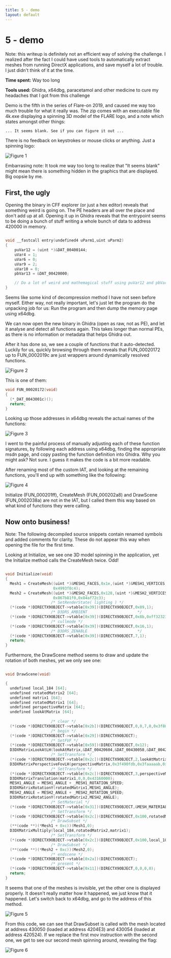 ```yaml
---
title: 5 - demo
layout: default
---
```


# 5 - demo

Note: this writeup is definitely not an efficient way of solving the challenge. I realized after the fact I could have used tools to automatically extract meshes from running DirectX applications, and save myself a lot of trouble. I just didn't think of it at the time. 

**Time spent:** Way too long

**Tools used:** Ghidra, x64dbg, paracetamol and other medicine to cure my headaches that I got from this challenge

Demo is the fifth in the series of Flare-on 2019, and caused me way too much trouble for what it really was. The zip comes with an executable file 4k.exe displaying a spinning 3D model of the FLARE logo, and a note which states amongst other things:

```
... It seems blank. See if you can figure it out ...
```

There is no feedback on keystrokes or mouse clicks or anything. Just a spinning logo:

![Figure 1](screenshot1.png)

Embarrasing note: It took me way too long to realize that "It seems blank" might mean there is something hidden in the graphics that are displayed. Big oopsie by me.

First, the ugly
---------------

Opening the binary in CFF explorer (or just a hex editor) reveals that something weird is going on. The PE headers are all over the place and don't add up at all. Opening it up in Ghidra reveals that the entrypoint seems to be doing a bunch of stuff writing a whole bunch of data to address 420000 in memory.

```c

void __fastcall entry(undefined4 uParm1,uint uParm2)
{
    puVar12 = (uint *)&DAT_00400144;
    uVar4 = 1;
    uVar6 = 0;
    uVar9 = 2;
    uVar10 = 0;
    pbVar13 = &DAT_00420000;

    // Do a lot of weird and mathemagical stuff using puVar12 and pbVar13...
}
```

Seems like some kind of decompression method I have not seen before myself. Either way, not really important, let's just let the program do the unpacking job for us: Run the program and then dump the memory page using x64dbg.

We can now open the new binary in Ghidra (open as raw, not as PE), and let it analyse and detect all functions again. This takes longer than normal PEs, as there is no information or metadata that helps Ghidra out. 

After it has done so, we see a couple of functions that it auto-detected. Luckily for us, quickly browsing through them reveals that FUN_00020172 up to FUN_0002019c are just wrappers around dynamically resolved functions.

![Figure 2](ghidra1.png)

This is one of them:

```c
void FUN_00020172(void)
{
  (*_DAT_0043001c)();
  return;
}
```

Looking up those addresses in x64dbg reveals the actual names of the functions:

![Figure 3](x64dbg1.png)

I went to the painful process of manually adjusting each of these function signatures, by following each address using x64dbg, finding the appropriate msdn page, and copy pasting the function definition into Ghidra. Why you might ask? Not sure. I guess it makes the code is a bit more readable.

After renaming most of the custom IAT, and looking at the remaining functions, you'll end up with something like the following:

![Figure 4](ghidra2.png)

Initialize (FUN_000201ff), CreateMesh (FUN_000202a8) and DrawScene (FUN_0002038a) are not in the IAT, but I called them this way based on what kind of functions they were calling.

Now onto business!
------------------

Note: The following decompiled source snippets contain renamed symbols and added comments for clarity. These do not appear this way when opening the file for the first time.

Looking at Initialize, we see one 3D model spinning in the application, yet the Initialize method calls the CreateMesh twice. Odd!

```c

void Initialize(void)
{
  Mesh1 = CreateMesh((uint *)&MESH1_FACES,0x1e,(uint *)&MESH1_VERTICES,0x38,0xe816f5ec,0x68a0d4d3,
                     0x4993f8c4);
  Mesh2 = CreateMesh((uint *)&MESH2_FACES,0x128,(uint *)&MESH2_VERTICES,0x10a,(uint)&DAT_0cb343c8,
                     0x867b81f0,0x84af72c3);
                    /* SetRenderState( lighting ) */
  (*(code *)DIRECTX9OBJECT->vtable[0x39])(DIRECTX9OBJECT,0x89,1);
                    /* D3DRS_AMBIENT                      */
  (*(code *)DIRECTX9OBJECT->vtable[0x39])(DIRECTX9OBJECT,0x8b,0xff323232);
                    /* cullmode */
  (*(code *)DIRECTX9OBJECT->vtable[0x39])(DIRECTX9OBJECT,0x16,1);
                    /* D3DRS_ZENABLE                      */
  (*(code *)DIRECTX9OBJECT->vtable[0x39])(DIRECTX9OBJECT,7,1);
  return;
}
```

Furthermore, the DrawScene method seems to draw and update the rotation of both meshes, yet we only see one:

```c

void DrawScene(void)

{
  undefined local_184 [64];
  undefined rotatedMatrix2 [64];
  undefined matrix1 [64];
  undefined rotatedMatrix1 [64];
  undefined perspectiveMatrix [64];
  undefined lookAtMatrix [64];
  
                    /* clear */
  (*(code *)DIRECTX9OBJECT->vtable[0x2b])(DIRECTX9OBJECT,0,0,7,0,0x3f800000,0);
                    /* begin */
  (*(code *)DIRECTX9OBJECT->vtable[0x29])(DIRECTX9OBJECT);
                    /* SetFVF */
  (*(code *)DIRECTX9OBJECT->vtable[0x59])(DIRECTX9OBJECT,0x12);
  D3DXMatrixLookAtLH(lookAtMatrix,&DAT_00420604,&DAT_00430058,&DAT_00421ce4);
                    /* SetTransform */
  (*(code *)DIRECTX9OBJECT->vtable[0x2c])(DIRECTX9OBJECT,2,lookAtMatrix);
  D3DXMatrixPerspectiveFovLH(perspectiveMatrix,0x3f490fdb,0x3faaaaab,0x3f800000,0x43960000);
                    /* SetTransform */
  (*(code *)DIRECTX9OBJECT->vtable[0x2c])(DIRECTX9OBJECT,3,perspectiveMatrix);
  D3DXMatrixTranslation(matrix1,0,0,0x43160000);
  MESH1_ANGLE = MESH1_ANGLE + _MESH1_ROTATION_SPEED;
  D3DXMatrixRotationY(rotatedMatrix1,MESH1_ANGLE);
  MESH2_ANGLE = MESH2_ANGLE + _MESH2_ROTATION_SPEED;
  D3DXMatrixRotationY(rotatedMatrix2,MESH2_ANGLE);
                    /* SetMaterial */
  (*(code *)DIRECTX9OBJECT->vtable[0x31])(DIRECTX9OBJECT,&MESH_MATERIAL);
                    /* SetTransform */
  (*(code *)DIRECTX9OBJECT->vtable[0x2c])(DIRECTX9OBJECT,0x100,rotatedMatrix1);
                    /* DrawSubset */
  (**(code **)(*Mesh1 + 0xc))(Mesh1,0);
  D3DXMatrixMultiply(local_184,rotatedMatrix2,matrix1);
                    /* SetTransform */
  (*(code *)DIRECTX9OBJECT->vtable[0x2c])(DIRECTX9OBJECT,0x100,local_184);
                    /* DrawSubset */
  (**(code **)(*Mesh2 + 0xc))(Mesh2,0);
                    /* endscene */
  (*(code *)DIRECTX9OBJECT->vtable[0x2a])(DIRECTX9OBJECT);
                    /* present */
  (*(code *)DIRECTX9OBJECT->vtable[0x11])(DIRECTX9OBJECT,0,0,0,0);
  return;
}
```

It seems that one of the meshes is invisible, yet the other one is displayed properly. It doesn't really matter how it happened, we just know that it happened. Let's switch back to x64dbg, and go to the address of this method.

![Figure 5](x64dbg2.png)

From this code, we can see that DrawSubset is called with the mesh located at address 430050 (loaded at address 4204E3) and 430054 (loaded at address 420524). If we replace the first mov instruction with the second one, we get to see our second mesh spinning around, revealing the flag:

![Figure 6](screenshot2.png)